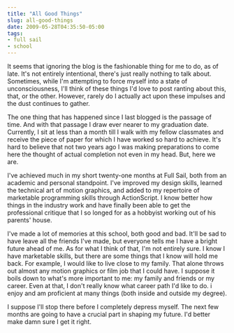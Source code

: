 ```yaml
---
title: "All Good Things"
slug: all-good-things
date: 2009-05-28T04:35:50-05:00
tags:
- full sail
- school
---
```

It seems that ignoring the blog is the fashionable thing for me to do, as of late. It's not entirely intentional, there's just really nothing to talk about. Sometimes, while I'm attempting to force myself into a state of unconsciousness, I'll think of these things I'd love to post ranting about this, that, or the other. However, rarely do I actually act upon these impulses and the dust continues to gather.

The one thing that has happened since I last blogged is the passage of time. And with that passage I draw ever nearer to my graduation date. Currently, I sit at less than a month till I walk with my fellow classmates and receive the piece of paper for which I have worked so hard to achieve. It's hard to believe that not two years ago I was making preparations to come here the thought of actual completion not even in my head. But, here we are.

I've achieved much in my short twenty-one months at Full Sail, both from an academic and personal standpoint. I've improved my design skills, learned the technical art of motion graphics, and added to my repertoire of marketable programming skills through ActionScript. I know better how things in the industry work and have finally been able to get the professional critique that I so longed for as a hobbyist working out of his parents' house.

I've made a lot of memories at this school, both good and bad. It'll be sad to have leave all the friends I've made, but everyone tells me I have a bright future ahead of me. As for what I think of that, I'm not entirely sure. I know I have marketable skills, but there are some things that I know will hold me back. For example, I would like to live close to my family. That alone throws out almost any motion graphics or film job that I could have. I suppose it boils down to what's more important to me: my family and friends or my career. Even at that, I don't really know what career path I'd like to do. i enjoy and am proficient at many things (both inside and outside my degree).

I suppose I'll stop there before I completely depress myself. The next few months are going to have a crucial part in shaping my future. I'd better make damn sure I get it right.

